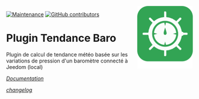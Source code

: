 <img align="right" src="plugin_info/baro_icon.png" width="150">

[![Maintenance](https://img.shields.io/badge/Maintained%3F-yes-green.svg)](https://github.com/Odolc/Baro/graphs/commit-activity)
[![GitHub contributors](https://img.shields.io/github/contributors/jeedom/core.svg)](https://github.com/Baro/Temperature/graphs/contributors/)

# Plugin Tendance Baro

Plugin de calcul de tendance météo basée sur les variations de pression d'un baromètre connecté à Jeedom (local)

_[Documentation](https://odolc.github.io/Baro/fr_FR/)_

_[changelog](https://odolc.github.io/Baro/fr_FR/changelog)_
